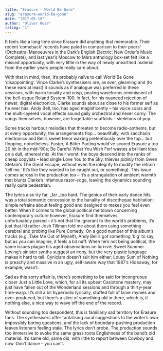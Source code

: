 ```yaml
---
title: "Erasure - World Be Gone"
slug: "erasure-world-be-gone"
date: "2017-05-19"
author: "Oliver Rose"
rating: "1"
---
```


It feels like a long time since Erasure did anything that memorable. Their recent ‘comeback’ records have paled in comparison to their peers’ (Orchestral Manoeuvres in the Dark’s English Electric; New Order’s Music Complete), and last year’s Moscow to Mars anthology box-set felt like a missed opportunity, with very little in the way of newly unearthed material from the earlier years people really care about.

With that in mind, then, it’s probably naïve to call World Be Gone ‘disappointing’. Vince Clarke’s synthesisers are, as ever, gleaming and (to these ears at least) it sounds as if analogue was preferred in these sessions, with warm tonality and crisp, pealing waveforms reminiscent of the bell-esque Roland System-100. In fact, for his nuanced rejection of newer, digital electronics, Clarke sounds about as close to his former self as he ever has. Andy Bell, too, has aged magnificently – his voice soars and the multi-layered vocal effects sound gaily orchestral and never corny. The songs themselves, however, are forgettable scaffolds – skeletons of pop.

Some tracks harbour melodies that threaten to become radio-anthems, but at every opportunity, the arrangements flop… beautifully, with saccharin electronics and Bell’s sweet tenor waxing pretentiously over the top… but flopping, nonetheless. Faster, A Bitter Parting would’ve scored Erasure a top 20 hit in the mid-‘90s; Be Careful What You Wish For! wastes a brilliant idea on a dull, ethereal mix. At their worst, the boys descend into the ranks of cheap copyists – lead single Love You to the Sky, thieves _plainly_ from Gwen Stefani’s The Great Escape, without even the integrity to modify the refrain ‘tell me.’ (It’s like they wanted to be caught out, or something). This issue comes across in the production too – it’s a strangulation of ambient warmth that blunts Clarke’s infamous razor-edge, leaving the dynamics sounding really quite pedestrian.

The lyrics also try far, _far _too hard. The genius of their early dance hits was a total semantic concession to the banality of discotheque habitation: simple refrains about feeling good and designed to makes you feel even better. When it comes to the global political meltdown concerning contemporary culture however, Erasure find themselves unfortunately poised – it’s not that I’m ignorant to the world’s problems, it’s just that I’d rather Josh Tillman told me about them using something cerebral and probing like Pure Comedy. On a good number of this album’s tracks (e.g. Take Me Out of Myself), Andy Bell’s got something ‘big’ to say, but as you can imagine, it feels a bit naff. When he’s not being political, the same issues plague his aged observations on lurrrve: Sweet Summer Loving’s sinister synths suggest an irony, but the very plastic language makes it hard to tell. Cynicism doesn’t suit him either; Lousy Sum of Nothing is preachy and massive in an ugly, self-aware way that 1987’s Hideaway, for example, wasn’t.

Sad as this sorry affair is, there’s something to be said for incongruous closer Just a Little Love, which, for all its upbeat Casiotone mastery, may just have fallen out of the Wonderland sessions and through a thirty-year time-warp. It’s still a bit hyperbolic lyrically, stuffed full of lame rhymes and over-produced, but there’s a slice of something old in there, which is, if nothing else, a nice way to wave off the end of the record.

Without sounding too despondent, this is familiarly sad territory for Erasure fans. The synthesisers offer tantalising aural suggestions to the writer’s own impossibly boring questions, and the lack of boundary-pushing production leaves listeners feeling stale. The lyrics don’t probe. The production sounds too immersive to evoke the same grass roots Englishness of the band’s old material. It’s same old, same old, with little to report between Cowboy and now. Don’t dance – you can’t.
